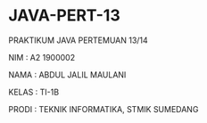 # JAVA-PERT-13

PRAKTIKUM JAVA PERTEMUAN 13/14

NIM : A2 1900002

NAMA : ABDUL JALIL MAULANI

KELAS : TI-1B

PRODI : TEKNIK INFORMATIKA, 
STMIK SUMEDANG
